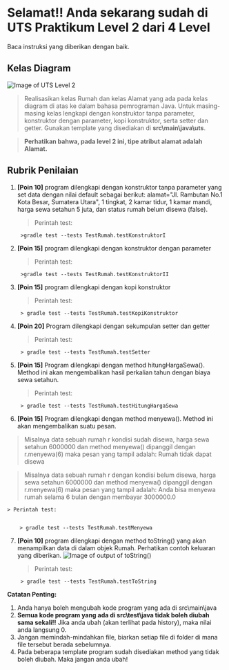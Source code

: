 # Selamat!! Anda sekarang sudah di UTS Praktikum Level 2 dari 4 Level
Baca instruksi yang diberikan dengan baik.


## Kelas Diagram
![Image of UTS Level 2](http://api.puro.del.ac.id/v1/file/99fb856b148f644be5bd881ef88a9c9d)
>Realisasikan kelas Rumah dan kelas Alamat yang ada pada kelas diagram di atas ke dalam bahasa pemrograman Java. Untuk masing-masing kelas lengkapi dengan konstruktor tanpa parameter, konstruktor dengan parameter, kopi konstruktor, serta setter dan getter. Gunakan template yang disediakan di 
**src\main\java\uts**.

>**Perhatikan bahwa, pada level 2 ini, tipe atribut alamat adalah Alamat.**

## Rubrik Penilaian 
1. **[Poin 10]** program dilengkapi dengan konstruktor tanpa parameter yang set data dengan nilai default sebagai berikut:
alamat="Jl. Rambutan No.1 Kota Besar, Sumatera Utara", 1 tingkat, 2 kamar tidur, 1 kamar mandi, harga sewa setahun 5 juta, dan status rumah belum disewa (false).
	
	
	> Perintah test: 
	
	
		>gradle test --tests TestRumah.testKonstruktorI

2. **[Poin 15]** program dilengkapi dengan konstruktor dengan parameter 

	
	> Perintah test: 
	
	
		>gradle test --tests TestRumah.testKonstruktorII

3. **[Poin 15]** program dilengkapi dengan kopi konstruktor
	
	
	> Perintah test: 
	
	
		> gradle test --tests TestRumah.testKopiKonstruktor

4. **[Poin 20]** Program dilengkapi dengan sekumpulan setter dan getter	
	
	> Perintah test: 
	
	
		> gradle test --tests TestRumah.testSetter

5. **[Poin 15]** Program dilengkapi dengan method hitungHargaSewa(). Method ini akan mengembalikan hasil perkalian tahun dengan biaya sewa setahun.	
	
	> Perintah test: 
	
	
		> gradle test --tests TestRumah.testHitungHargaSewa

6. **[Poin 15]** Program dilengkapi dengan method menyewa(). Method ini akan mengembalikan suatu pesan.
> Misalnya data sebuah rumah  r kondisi sudah disewa, harga sewa setahun 6000000 dan method menyewa() dipanggil dengan r.menyewa(6) maka pesan yang tampil adalah: Rumah tidak dapat disewa

> Misalnya data sebuah rumah r dengan kondisi	belum disewa, harga sewa setahun 6000000 dan method menyewa() dipanggil dengan r.menyewa(6) maka pesan yang tampil adalah: Anda bisa menyewa rumah selama 6 bulan dengan membayar 3000000.0

	
	> Perintah test: 
	
	
		> gradle test --tests TestRumah.testMenyewa

7. **[Poin 10]** program dilengkapi dengan method toString() yang akan menampilkan data di dalam objek Rumah. Perhatikan contoh keluaran yang diberikan.
![Image of output of toString()](http://api.puro.del.ac.id/v1/file/c4ca00173c907ee8f954fd30a9213412)	
	
	> Perintah test: 
	
	
		> gradle test --tests TestRumah.testToString

**Catatan Penting:**
1. Anda hanya boleh mengubah kode program yang ada di src\main\java
1. **Semua kode program yang ada di src\test\java  tidak boleh diubah sama sekali!!** Jika anda ubah (akan terlihat pada history), maka nilai anda langsung 0.
1. Jangan memindah-mindahkan file, biarkan setiap file di folder di mana file tersebut berada sebelumnya.
1. Pada beberapa template program sudah disediakan method yang tidak boleh diubah. Maka jangan anda ubah!
